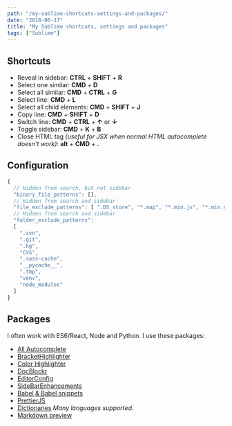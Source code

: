 ```yaml
---
path: "/my-sublime-shortcuts-settings-and-packages/"
date: "2018-06-17"
title: "My Sublime shortcuts, settings and packages"
tags: ["Sublime"]
---
```


## Shortcuts

- Reveal in sidebar: **CTRL** + **SHIFT** + **R**
- Select one similar: **CMD** + **D** 
- Select all similar: **CMD** + **CTRL** + **G**
- Select line: **CMD** + **L**
- Select all child elements: **CMD** + **SHIFT** + **J**
- Copy line: **CMD** + **SHIFT** + **D**
- Switch line: **CMD** + **CTRL** + **↑** or **↓**
- Toggle sidebar: **CMD** + **K** + **B** 
- Close HTML tag *(useful for JSX when normal HTML autocomplete doesn't work)*: **alt** + **CMD** + **.**

## Configuration

```javascript
{
  // Hidden from search, but not sidebar
  "binary_file_patterns": [],
  // Hidden from search and sidebar
  "file_exclude_patterns": [ ".DS_store", "*.map", "*.min.js", "*.min.css" ],
  // Hidden from search and sidebar
  "folder_exclude_patterns":
  [
    ".svn",
    ".git",
    ".hg",
    "CVS",
    ".sass-cache",
    "__pycache__",
    ".tmp",
    "venv",
    "node_modules"
  ]
}
```

## Packages
I often work with ES6/React, Node and Python. I use these packages:

- [All Autocomplete](https://github.com/alienhard/SublimeAllAutocomplete)
- [BracketHighlighter](https://github.com/facelessuser/BracketHighlighter)
- [Color Highlighter](https://github.com/Monnoroch/ColorHighlighter)
- [DocBlockr](https://github.com/spadgos/sublime-jsdocs)
- [EditorConfig](https://github.com/sindresorhus/editorconfig-sublime)
- [SideBarEnhancements](https://github.com/SideBarEnhancements-org/SideBarEnhancements)
- [Babel & Babel snippets](https://github.com/babel/babel-sublime)
- [PrettierJS](https://github.com/jonlabelle/SublimeJsPrettier)
- [Dictionaries](https://github.com/titoBouzout/Dictionaries) *Many languages supported.*
- [Markdown preview](https://github.com/facelessuser/MarkdownPreview)

